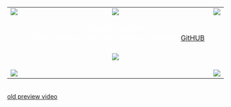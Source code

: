 <html>
<p align='center'>
<table border="0" cellpadding="0" cellspacing="0"><tr><td align="right" valign="bottom" background="http://a.yfrog.com/img618/8452/lzqu.png"><img src="http://a.yfrog.com/img576/8710/uako.png"/></td><td align="center" valign="bottom" background="http://a.yfrog.com/img640/6484/zc3e.png"><img src="http://a.yfrog.com/img616/5307/jfkz.png"/></td><td align="left" valign="bottom" background="http://a.yfrog.com/img875/5780/ss3s.png"><img src="http://a.yfrog.com/img877/762/vlwo.png"/></td></tr><tr><td align="right" background="http://a.yfrog.com/img618/8452/lzqu.png"></td><td align="center" background="http://a.yfrog.com/img532/4731/84532044.png"><font color="white">

Please be patient!<br>LAGNE.TK&#151;Coming very very soon on Android & <a href='http://github.com/yoga1290'>GitHUB</a> ,isA!<br><img src='http://a.yfrog.com/img620/2492/rs0s.png' >

</font></td><td align="left" background="http://a.yfrog.com/img875/5780/ss3s.png"></td></tr><tr><td align="right" valign="bottom"> <img src="http://a.yfrog.com/img736/1461/uaqf.png"/></td><td align="center" valign="bottom" background="http://a.yfrog.com/img615/5672/8h6e.png"></td><td align="left" valign="bottom" > <img src="http://a.yfrog.com/img734/4663/hy3b.png"/></td></tr></table>

<br><a href='http://youtu.be/ZiKPd4cCj6M'>old preview video</a></p>
</html>


